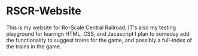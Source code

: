 # RSCR-Website

This is my website for Ro-Scale Central Railroad, IT's also my testing playground for learnign HTML, CSS, and Jacascript
I plan to someday add the functionality to suggest trains for the game, and possibly a full-index of the trains in the game.
